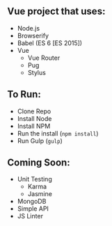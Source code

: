 
## Vue project that uses:
* Node.js
* Browserify
* Babel (ES 6 [ES 2015])
* Vue
  * Vue Router
  * Pug
  * Stylus

## To Run:
* Clone Repo
* Install Node
* Install NPM
* Run the install (`npm install`)
* Run Gulp (`gulp`)

## Coming Soon:
* Unit Testing
  * Karma
  * Jasmine
* MongoDB
* Simple API
* JS Linter